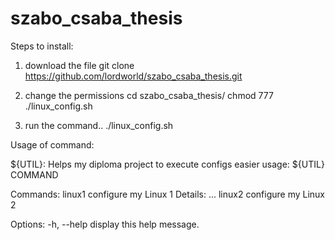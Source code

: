 # szabo_csaba_thesis

Steps to install:
1. download the file
git clone https://github.com/lordworld/szabo_csaba_thesis.git

2. change the permissions
cd szabo_csaba_thesis/
chmod 777 ./linux_config.sh

3. run the command.. 
./linux_config.sh

Usage of command: 

${UTIL}: Helps my diploma project to execute configs easier
usage: ${UTIL} COMMAND

Commands:
  linux1			configure my Linux 1
					Details: ...
  linux2			configure my Linux 2
 
Options:
  -h, --help        display this help message.
